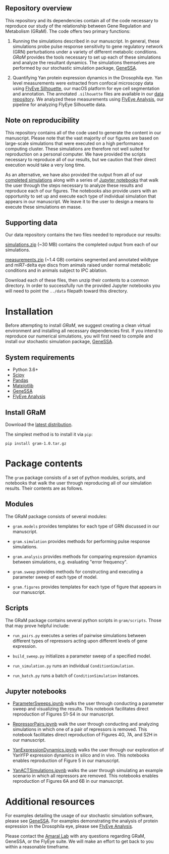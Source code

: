 Repository overview
-------------------

This repository and its dependencies contain all of the code necessary to reproduce our study of the relationship between Gene Regulation and Metabolism (GRaM). The code offers two primary functions:

  1. Running the simulations described in our manuscript. In general, these simulations probe pulse response sensitivity to gene regulatory network (GRN) perturbations under a variety of different metabolic conditions. *GRaM* provides the tools necessary to set up each of these simulations and analyze the resultant dynamics. The simulations themselves are performed by our stochastic simulation package, [GeneSSA](https://github.com/sebastianbernasek/genessa).

  2. Quantifying Yan protein expression dynamics in the Drosophila eye. Yan level measurements were extracted from confocal microscopy data using [FlyEye Silhouette](http://www.silhouette.amaral.northwestern.edu/), our macOS platform for eye cell segmentation and annotation. The annotated `.silhouette` files are available in our [data repository](https://arch.library.northwestern.edu/concern/generic_works/n296wz31t?locale=en). We analyzed these measurements using [FlyEye Analysis](https://github.com/sebastianbernasek/flyeye), our pipeline for analyzing FlyEye Silhouette data.


Note on reproducibility
-----------------------

This repository contains all of the code used to generate the content in our manuscript. Please note that the vast majority of our figures are based on large-scale simulations that were executed on a high performance computing cluster. These simulations are therefore not well suited for reproduction on a personal computer. We have provided the scripts necessary to reproduce all of our results, but we caution that their direct execution would take a very long time.

As an alternative, we have also provided the output from all of our [completed simulations](https://arch.library.northwestern.edu/concern/generic_works/n296wz31t?locale=en) along with a series of [Jupyter notebooks](https://github.com/sebastianbernasek/GRaM/tree/master/notebooks) that walk the user through the steps necessary to analyze these results and reproduce each of our figures. The notebooks also provide users with an opportunity to set up and execute each type of individual simulation that appears in our manuscript. We leave it to the user to design a means to execute these simulations en masse.


Supporting data
---------------

Our data repository contains the two files needed to reproduce our results:

[simulations.zip](https://arch.library.northwestern.edu/concern/parent/n296wz31t/file_sets/8c97kq60n) (~30 MB) contains the completed output from each of our simulations.

[measurements.zip](https://arch.library.northwestern.edu/concern/parent/n296wz31t/file_sets/6h440s67b) (~1.4 GB) contains segmented and annotated wildtype and miR7-delta eye discs from animals raised under normal metabolic conditions and in animals subject to IPC ablation.

Download each of these files, then unzip their contents to a common directory. In order to successfully run the provided Jupyter notebooks you will need to point the ``../data`` filepath toward this directory.


Installation
============

Before attempting to install *GRaM*, we suggest creating a clean virtual environment and installing all necessary dependencies first. If you intend to reproduce our numerical simulations, you will first need to compile and install our stochastic simulation package, [GeneSSA](https://github.com/sebastianbernasek/genessa).


System requirements
-------------------

 - Python 3.6+
 - [Scipy](https://www.scipy.org/)
 - [Pandas](https://pandas.pydata.org/)
 - [Matplotlib](https://matplotlib.org/)
 - [GeneSSA](https://github.com/sebastianbernasek/genessa)
 - [FlyEye Analysis](https://github.com/sebastianbernasek/flyeye)


Install GRaM
------------

Download the [latest distribution](https://github.com/sebastianbernasek/gram/archive/v1.0.tar.gz).

The simplest method is to install it via ``pip``:

    pip install gram-1.0.tar.gz



Package contents
================

The ``gram`` package consists of a set of python modules, scripts, and notebooks that walk the user through reproducing all of our simulation results. Their contents are as follows.


Modules
-------

The GRaM package consists of several modules:

  * ``gram.models`` provides templates for each type of GRN discussed in our manuscript.

  * ``gram.simulation`` provides methods for performing pulse response simulations.

  * ``gram.analysis`` provides methods for comparing expression dynamics between simulations, e.g. evaluating "error frequency".

  * ``gram.sweep`` provides methods for constructing and executing a parameter sweep of each type of model.

  * ``gram.figures`` provides templates for each type of figure that appears in our manuscript.


Scripts
-------

The GRaM package contains several python scripts in ``gram/scripts``. Those that may prove helpful include:

  * ``run_pairs.py`` executes a series of pairwise simulations between different types of repressors acting upon different levels of gene expression.

  * ``build_sweep.py`` initializes a parameter sweep of a specified model.

  * ``run_simulation.py`` runs an individual ``ConditionSimulation``.

  * ``run_batch.py`` runs a batch of ``ConditionSimulation`` instances.


Jupyter notebooks
-----------------

  * [ParameterSweeps.ipynb](https://github.com/sebastianbernasek/GRaM/blob/master/notebooks/ParameterSweeps.ipynb) walks the user through conducting a parameter sweep and visualizing the results. This notebook facilitates direct reproduction of Figures S1-S4 in our manuscript.

  * [RepressorPairs.ipynb](https://github.com/sebastianbernasek/GRaM/blob/master/notebooks/RepressorPairs.ipynb) walk the user through conducting and analyzing simulations in which one of a pair of repressors is removed. This notebook facilitates direct reproduction of Figures 4G, 7A, and S2H in our manuscript.

  * [YanExpressionDynamics.ipynb](https://github.com/sebastianbernasek/GRaM/blob/master/notebooks/YanExpressionDynamics.ipynb) walks the user through our exploration of YanYFP expression dynamics in silico and in vivo. This notebooks enables reproduction of Figure 5 in our manuscript.

  * [YanACTSimulations.ipynb](https://github.com/sebastianbernasek/GRaM/blob/master/notebooks/YanACTSimulations.ipynb) walks the user through simulating an example scenario in which all repressors are removed. This notebooks enables reproduction of Figures 6A and 6B in our manuscript.



Additional resources
====================

For examples detailing the usage of our stochastic simulation software, please see [GeneSSA](https://github.com/sebastianbernasek/genessa). For examples demonstrating the analysis of protein expression in the Drosophila eye, please see [FlyEye Analysis](https://github.com/sebastianbernasek/flyeye).

Please contact the [Amaral Lab](https://amaral.northwestern.edu/) with any questions regarding GRaM, GeneSSA, or the FlyEye suite. We will make an effort to get back to you within a reasonable timeframe.
